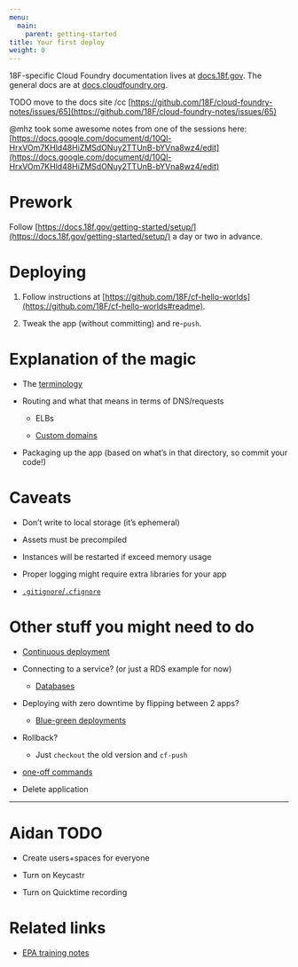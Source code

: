 ```yaml
---
menu:
  main:
    parent: getting-started
title: Your first deploy
weight: 0
---
```


18F-specific Cloud Foundry documentation lives at [docs.18f.gov](https://docs.18f.gov). The general docs are at [docs.cloudfoundry.org](http://docs.cloudfoundry.org).

TODO move to the docs site /cc [https://github.com/18F/cloud-foundry-notes/issues/65](https://github.com/18F/cloud-foundry-notes/issues/65)

@mhz took some awesome notes from one of the sessions here: [https://docs.google.com/document/d/10Ql-HrxVOm7KHld48HiZMSdONuy2TTUnB-bYVna8wz4/edit](https://docs.google.com/document/d/10Ql-HrxVOm7KHld48HiZMSdONuy2TTUnB-bYVna8wz4/edit)

# Prework

Follow [https://docs.18f.gov/getting-started/setup/](https://docs.18f.gov/getting-started/setup/) a day or two in advance.

# Deploying

1. Follow instructions at [https://github.com/18F/cf-hello-worlds](https://github.com/18F/cf-hello-worlds#readme).

2. Tweak the app (without committing) and re-`push`.

# Explanation of the magic

* The [terminology](https://docs.18f.gov/getting-started/concepts/)

* Routing and what that means in terms of DNS/requests

    * ELBs

    * [Custom domains](https://docs.18f.gov/apps/custom-domains/)

* Packaging up the app (based on what’s in that directory, so commit your code!)

# Caveats

* Don’t write to local storage (it’s ephemeral)

* Assets must be precompiled

* Instances will be restarted if exceed memory usage

* Proper logging might require extra libraries for your app

* [`.gitignore`/`.cfignore`](https://docs.18f.gov/apps/deployment/#exclude-files:98159bafc57a07057ca8a36ea636fe50)

# Other stuff you might need to do

* [Continuous deployment](https://docs.18f.gov/apps/continuous-deployment/)

* Connecting to a service? (or just a RDS example for now)

    * [Databases](https://docs.18f.gov/apps/databases/)

* Deploying with zero downtime by flipping between 2 apps?

    * [Blue-green deployments](http://docs.pivotal.io/pivotalcf/devguide/deploy-apps/blue-green.html)

* Rollback?

    * Just `checkout` the old version and `cf-push`

* [one-off commands](https://docs.18f.gov/getting-started/cf-ssh/)

* Delete application

* * *


# Aidan TODO

* Create users+spaces for everyone

* Turn on Keycastr

* Turn on Quicktime recording

# Related links

* [EPA training notes](https://docs.google.com/document/d/1HOWUV_cqwyfOXJ_2ssb_FU7pdHjhQGmvi1OKxxN0aCc/edit)
